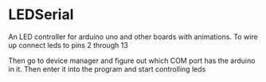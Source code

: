 # LEDSerial
An LED controller for arduino uno and other boards with animations. To wire up connect leds to pins 2 through 13

Then go to device manager and figure out which COM port has the arduino in it. Then enter it into the program and start controlling leds
